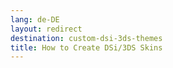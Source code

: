```yaml
---
lang: de-DE
layout: redirect
destination: custom-dsi-3ds-themes
title: How to Create DSi/3DS Skins
---
```


